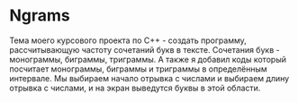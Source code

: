 # Ngrams

Тема моего курсового проекта по C++ - создать программу, рассчитывающую частоту сочетаний букв  в тексте.
Сочетания букв - монограммы, биграммы, триграммы.
      А также я добавил коды который посчитает монограммы, биграммы и триграммы в определённым интервале. Мы выбираем начало отрывка с числами и выбираем длину отрывка с числами, и на экран выведутся буквы в этой области.
